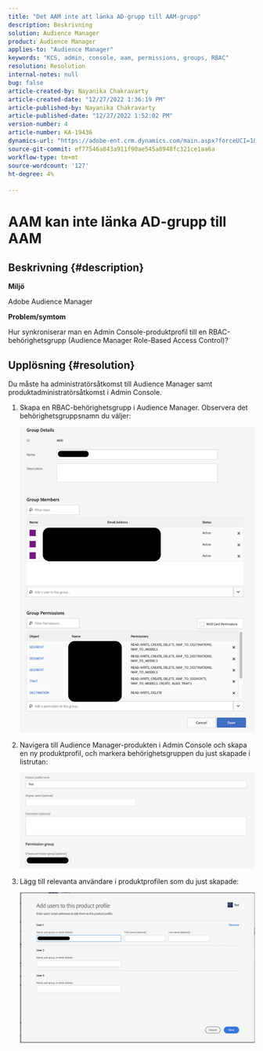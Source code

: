 ```yaml
---
title: "Det AAM inte att länka AD-grupp till AAM-grupp"
description: Beskrivning
solution: Audience Manager
product: Audience Manager
applies-to: "Audience Manager"
keywords: "KCS, admin, console, aam, permissions, groups, RBAC"
resolution: Resolution
internal-notes: null
bug: false
article-created-by: Nayanika Chakravarty
article-created-date: "12/27/2022 1:36:19 PM"
article-published-by: Nayanika Chakravarty
article-published-date: "12/27/2022 1:52:02 PM"
version-number: 4
article-number: KA-19436
dynamics-url: "https://adobe-ent.crm.dynamics.com/main.aspx?forceUCI=1&pagetype=entityrecord&etn=knowledgearticle&id=4e75a46f-eb85-ed11-81ac-6045bd006079"
source-git-commit: ef77546a843a911f90ae545a8948fc321ce1aa6a
workflow-type: tm+mt
source-wordcount: '127'
ht-degree: 4%

---
```


# AAM kan inte länka AD-grupp till AAM

## Beskrivning {#description}


<b>Miljö</b>

Adobe Audience Manager



<b>Problem/symtom</b>

Hur synkroniserar man en Admin Console-produktprofil till en RBAC-behörighetsgrupp (Audience Manager Role-Based Access Control)?


## Upplösning {#resolution}


Du måste ha administratörsåtkomst till Audience Manager samt produktadministratörsåtkomst i Admin Console.

1. Skapa en RBAC-behörighetsgrupp i Audience Manager. Observera det behörighetsgruppsnamn du väljer:



   ![](assets/5a5b40de-a9cf-ec11-a7b5-00224809c196.png)
2. Navigera till Audience Manager-produkten i Admin Console och skapa en ny produktprofil, och markera behörighetsgruppen du just skapade i listrutan:



   ![](assets/2689da02-aacf-ec11-a7b5-00224809c196.png)
3. Lägg till relevanta användare i produktprofilen som du just skapade:



   ![](assets/6a896e46-aacf-ec11-a7b5-00224809c196.png)



